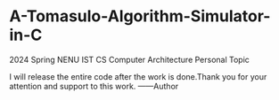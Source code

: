 # A-Tomasulo-Algorithm-Simulator-in-C
2024 Spring NENU IST CS Computer Architecture Personal Topic

I will release the entire code after the work is done.Thank you for your attention and support to this work.
——Author
